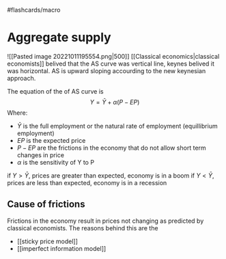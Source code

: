 #flashcards/macro 
# Aggregate supply
![[Pasted image 20221011195554.png|500]]
[[Classical economics|classical economists]] belived that the AS curve was vertical line, keynes belived it was horizontal. AS is upward sloping accourding to the new keynesian approach. 

The equation of the of AS curve is$$Y=\bar{Y}+\alpha(P-EP)$$
Where:
- $\bar{Y}$ is the full employment or the natural rate of employment (equillibrium employment)
- $EP$ is the expected price
- $P-EP$ are the frictions in the economy that do not allow short term changes in price
- $\alpha$ is the sensitivity of Y to P

if $Y>\bar{Y}$, prices are greater than expected, economy is in a boom
if $Y<\bar{Y}$, prices are less than expected, economy is in a recession

## Cause of frictions
Frictions in the economy result in prices not changing as predicted by classical economists. The reasons behind this are the 
- [[sticky price model]]
- [[imperfect information model]]

